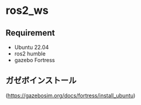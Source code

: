 # ros2_ws

## Requirement

* Ubuntu 22.04
* ros2 humble
* gazebo  Fortress

## ガゼボインストール

(https://gazebosim.org/docs/fortress/install_ubuntu)
